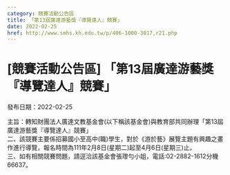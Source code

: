 ```yaml
---
category: 競賽活動公告區
title: 「第13屆廣達游藝獎『導覽達人』競賽」
date: 2022-02-25
href: http://www.smhs.kh.edu.tw/p/406-1000-3017,r21.php
---
```


# [競賽活動公告區] 「第13屆廣達游藝獎『導覽達人』競賽」

發布日期：2022-02-25

主旨：轉知財團法人廣達文教基金會(以下稱該基金會)與教育部共同辦理「第13屆廣達游藝獎『導覽達人』競賽」  
二、該競賽主要係招募國小至高中(職)學生，對於《游於藝》展覽主題有興趣之畫作進行導覽，報名時間為111年2月8日(星期二)起至4月6日(星期三)止。  
三、如有相關競賽問題，請逕洽該基金會張瓈勻小姐，電話:02-2882-1612分機66637。

